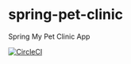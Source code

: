 # spring-pet-clinic

Spring My Pet Clinic App

[![CircleCI](https://img.shields.io/circleci/build/github/harshit0013/spring-pet-clinic?label=circleci&style=plastic)](https://app.circleci.com/pipelines/github/harshit0013/spring-pet-clinic)